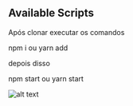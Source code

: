 
## Available Scripts

Após clonar executar os comandos 

npm i
ou
yarn add

depois disso 

npm start 
ou 
yarn start 


![alt text](https://trello.com/1/cards/61c13ec94371be1cb4582ed3/attachments/61c13ecce4e89f2dab2f7be0/previews/61c13ecce4e89f2dab2f7bee/download/image.png)
